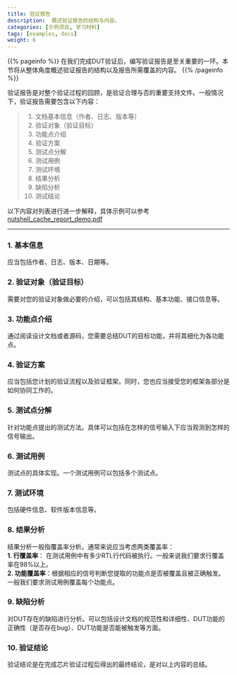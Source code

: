 ```yaml
---
title: 验证报告
description:  概述验证报告的结构与内容。
categories: [示例项目, 学习材料]
tags: [examples, docs]
weight: 6
---
```


{{% pageinfo %}}
在我们完成DUT验证后，编写验证报告是至关重要的一环。本节将从整体角度概述验证报告的结构以及报告所需覆盖的内容。
{{% /pageinfo %}}

验证报告是对整个验证过程的回顾，是验证合理与否的重要支持文件。一般情况下，验证报告需要包含以下内容：

>1. 文档基本信息（作者、日志、版本等）
>1. 验证对象（验证目标）
>1. 功能点介绍
>1. 验证方案
>1. 测试点分解
>1. 测试用例
>1. 测试环境
>1. 结果分析
>1. 缺陷分析
>1. 测试结论


以下内容对列表进行进一步解释，具体示例可以参考[nutshell_cache_report_demo.pdf](https://github.com/yzcccccccccc/XS-MLVP-NutShellCache/blob/master/report/nutshell_cache_report_demo.pdf)

------------------------------------------------------

### 1. 基本信息
应当包括作者、日志、版本、日期等。

### 2. 验证对象（验证目标）
需要对您的验证对象做必要的介绍，可以包括其结构、基本功能、接口信息等。

### 3. 功能点介绍
通过阅读设计文档或者源码，您需要总结DUT的目标功能，并将其细化为各功能点。

### 4. 验证方案
应当包括您计划的验证流程以及验证框架。同时，您也应当接受您的框架各部分是如何协同工作的。

### 5. 测试点分解
针对功能点提出的测试方法。具体可以包括在怎样的信号输入下应当观测到怎样的信号输出。

### 6. 测试用例
测试点的具体实现。一个测试用例可以包括多个测试点。

### 7. 测试环境
包括硬件信息、软件版本信息等。

### 8. 结果分析
结果分析一般指覆盖率分析。通常来说应当考虑两类覆盖率：  
**1. 行覆盖率**： 在测试用例中有多少RTL行代码被执行。一般来说我们要求行覆盖率在98%以上。  
**2. 功能覆盖率**：根据相应的信号判断您提取的功能点是否被覆盖且被正确触发。一般我们要求测试用例覆盖每个功能点。

### 9. 缺陷分析
对DUT存在的缺陷进行分析。可以包括设计文档的规范性和详细性、DUT功能的正确性（是否存在bug）、DUT功能是否能被触发等方面。

### 10. 验证结论
验证结论是在完成芯片验证过程后得出的最终结论，是对以上内容的总结。